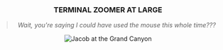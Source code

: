 <div align="center">
	<h3>TERMINAL ZOOMER AT LARGE</h3>
	<blockquote>
		<i>Wait, you're saying I could have used the mouse this whole time???</i>
	</blockquote>
	<img src="https://media.githubusercontent.com/media/jacobkoziej/jacobkoziej/master/repo%20banner.jpg" title="Jacob Koziej" alt="Jacob at the Grand Canyon"/>
</div>
